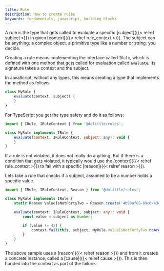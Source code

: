 ```yaml
---
title: Rule
description: How to create rules
keywords: fundamentals, javascript, building blocks
---
```

A rule is the type that gets called to evaluate a specific [subject]({{< relref subject >}}) in
given [context]({{< relref rule_context >}}). The subject can be anything; a complex object, a
primitive type like a number or string; you decide.

Creating a rule means implementing the interface called `IRule`, which is defined
with one method that gets called for evaluation called `evaluate`.
Its signature takes a context and the subject.

In JavaScript, without any types, this means creating a type that implements the
method as follows:

```javascript
class MyRule {
    evaluate(context, subject) {
    }
}
```

For TypeScript you get the type safety and do it as follows:

```javascript
import { IRule, IRuleContext } from '@dolittle/rules';

class MyRule implements IRule {
    evaluate(context: IRuleContext, subject: any): void {
    }
}
```

If a rule is not violated, it does not really do anything. But if there is a condition
that gets violated, it typically would use the [context]({{< relref rule_context >}}) to fail with a
specific [reason]({{< relref reason >}}).

Lets take a rule that checks if a subject, assumed to be a number holds a specific value.

```typescript
import { IRule, IRuleContext, Reason } from '@dolittle/rules';

class MyRule implements IRule {
    static Reason ValueIsNotFortyTwo = Reason.create('4b99af88-09c0-4342-8876-24c42a48d728', 'Value should be forty two');

    evaluate(context: IRuleContext, subject: any): void {
        const value = subject as Number;

        if (value != 42) {
            context.fail(this, subject, MyRule.ValueIsNotFortyTwo.noArguments());
        }
    }
}
```

The above sample uses a [reason]({{< relref reason >}}) and from it creates a concrete instance, called
a [cause]({{< relref cause >}}). This is then handed into the context as part of the failure.
